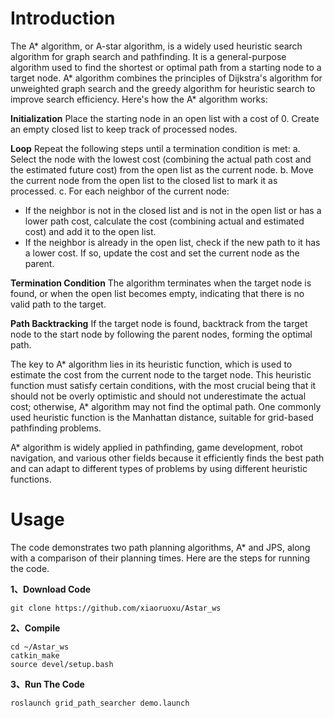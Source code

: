 # Introduction
The A* algorithm, or A-star algorithm, is a widely used heuristic search algorithm for graph search and pathfinding. It is a general-purpose algorithm used to find the shortest or optimal path from a starting node to a target node. A* algorithm combines the principles of Dijkstra's algorithm for unweighted graph search and the greedy algorithm for heuristic search to improve search efficiency.
Here's how the A* algorithm works:

**Initialization**
Place the starting node in an open list with a cost of 0. Create an empty closed list to keep track of processed nodes.

**Loop**
Repeat the following steps until a termination condition is met:
a. Select the node with the lowest cost (combining the actual path cost and the estimated future cost) from the open list as the current node. 
b. Move the current node from the open list to the closed list to mark it as processed. 
c. For each neighbor of the current node:
-   If the neighbor is not in the closed list and is not in the open list or has a lower path cost, calculate the cost (combining actual and estimated cost) and add it to the open list.
-   If the neighbor is already in the open list, check if the new path to it has a lower cost. If so, update the cost and set the current node as the parent.

**Termination Condition**
The algorithm terminates when the target node is found, or when the open list becomes empty, indicating that there is no valid path to the target.
    
**Path Backtracking**
If the target node is found, backtrack from the target node to the start node by following the parent nodes, forming the optimal path.

The key to A* algorithm lies in its heuristic function, which is used to estimate the cost from the current node to the target node. This heuristic function must satisfy certain conditions, with the most crucial being that it should not be overly optimistic and should not underestimate the actual cost; otherwise, A* algorithm may not find the optimal path. One commonly used heuristic function is the Manhattan distance, suitable for grid-based pathfinding problems.

A* algorithm is widely applied in pathfinding, game development, robot navigation, and various other fields because it efficiently finds the best path and can adapt to different types of problems by using different heuristic functions.

# Usage
The code demonstrates two path planning algorithms, A* and JPS, along with a comparison of their planning times. Here are the steps for running the code.

**1、Download Code**
```
git clone https://github.com/xiaoruoxu/Astar_ws
```
**2、Compile**
```
cd ~/Astar_ws
catkin_make
source devel/setup.bash
```
**3、Run The Code**
```
roslaunch grid_path_searcher demo.launch
```
